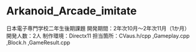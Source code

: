 # Arkanoid_Arcade_imitate
日本電子専門学校二年生後期課題
開発期間：2年次10月～2年次11月（1か月）
開発人数：2人
制作環境：Directx11
担当箇所：CVaus.h/cpp
        ,Gameplay.cpp
        ,Block.h
        ,GameResult.cpp

